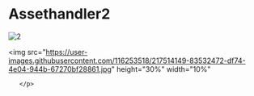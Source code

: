 # Assethandler2
![2](https://user-images.githubusercontent.com/116253518/217514149-83532472-df74-4e04-944b-67270bf28861.jpg)


<p>
  
  <img src="https://user-images.githubusercontent.com/116253518/217514149-83532472-df74-4e04-944b-67270bf28861.jpg" height="30%" width="10%"
       
       </p>
